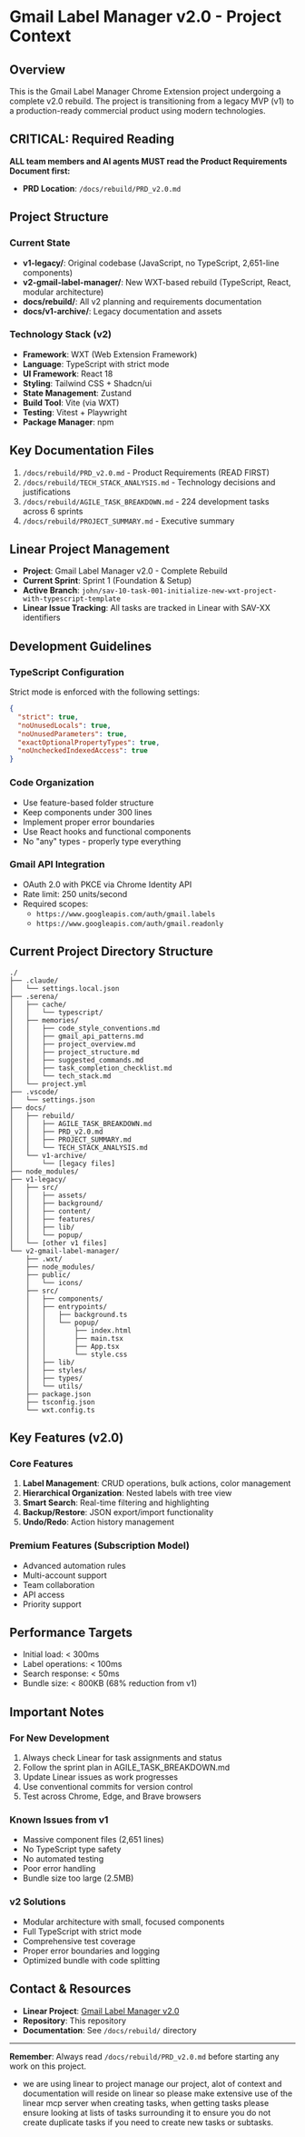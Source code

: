 # Gmail Label Manager v2.0 - Project Context

## Overview
This is the Gmail Label Manager Chrome Extension project undergoing a complete v2.0 rebuild. The project is transitioning from a legacy MVP (v1) to a production-ready commercial product using modern technologies.

## CRITICAL: Required Reading
**ALL team members and AI agents MUST read the Product Requirements Document first:**
- **PRD Location**: `/docs/rebuild/PRD_v2.0.md`

## Project Structure

### Current State
- **v1-legacy/**: Original codebase (JavaScript, no TypeScript, 2,651-line components)
- **v2-gmail-label-manager/**: New WXT-based rebuild (TypeScript, React, modular architecture)
- **docs/rebuild/**: All v2 planning and requirements documentation
- **docs/v1-archive/**: Legacy documentation and assets

### Technology Stack (v2)
- **Framework**: WXT (Web Extension Framework)
- **Language**: TypeScript with strict mode
- **UI Framework**: React 18
- **Styling**: Tailwind CSS + Shadcn/ui
- **State Management**: Zustand
- **Build Tool**: Vite (via WXT)
- **Testing**: Vitest + Playwright
- **Package Manager**: npm

## Key Documentation Files
1. `/docs/rebuild/PRD_v2.0.md` - Product Requirements (READ FIRST)
2. `/docs/rebuild/TECH_STACK_ANALYSIS.md` - Technology decisions and justifications
3. `/docs/rebuild/AGILE_TASK_BREAKDOWN.md` - 224 development tasks across 6 sprints
4. `/docs/rebuild/PROJECT_SUMMARY.md` - Executive summary

## Linear Project Management
- **Project**: Gmail Label Manager v2.0 - Complete Rebuild
- **Current Sprint**: Sprint 1 (Foundation & Setup)
- **Active Branch**: `john/sav-10-task-001-initialize-new-wxt-project-with-typescript-template`
- **Linear Issue Tracking**: All tasks are tracked in Linear with SAV-XX identifiers

## Development Guidelines

### TypeScript Configuration
Strict mode is enforced with the following settings:
```json
{
  "strict": true,
  "noUnusedLocals": true,
  "noUnusedParameters": true,
  "exactOptionalPropertyTypes": true,
  "noUncheckedIndexedAccess": true
}
```

### Code Organization
- Use feature-based folder structure
- Keep components under 300 lines
- Implement proper error boundaries
- Use React hooks and functional components
- No "any" types - properly type everything

### Gmail API Integration
- OAuth 2.0 with PKCE via Chrome Identity API
- Rate limit: 250 units/second
- Required scopes:
  - `https://www.googleapis.com/auth/gmail.labels`
  - `https://www.googleapis.com/auth/gmail.readonly`

## Current Project Directory Structure

```
./
├── .claude/
│   └── settings.local.json
├── .serena/
│   ├── cache/
│   │   └── typescript/
│   ├── memories/
│   │   ├── code_style_conventions.md
│   │   ├── gmail_api_patterns.md
│   │   ├── project_overview.md
│   │   ├── project_structure.md
│   │   ├── suggested_commands.md
│   │   ├── task_completion_checklist.md
│   │   └── tech_stack.md
│   └── project.yml
├── .vscode/
│   └── settings.json
├── docs/
│   ├── rebuild/
│   │   ├── AGILE_TASK_BREAKDOWN.md
│   │   ├── PRD_v2.0.md
│   │   ├── PROJECT_SUMMARY.md
│   │   └── TECH_STACK_ANALYSIS.md
│   └── v1-archive/
│       └── [legacy files]
├── node_modules/
├── v1-legacy/
│   ├── src/
│   │   ├── assets/
│   │   ├── background/
│   │   ├── content/
│   │   ├── features/
│   │   ├── lib/
│   │   └── popup/
│   └── [other v1 files]
└── v2-gmail-label-manager/
    ├── .wxt/
    ├── node_modules/
    ├── public/
    │   └── icons/
    ├── src/
    │   ├── components/
    │   ├── entrypoints/
    │   │   ├── background.ts
    │   │   └── popup/
    │   │       ├── index.html
    │   │       ├── main.tsx
    │   │       ├── App.tsx
    │   │       └── style.css
    │   ├── lib/
    │   ├── styles/
    │   ├── types/
    │   └── utils/
    ├── package.json
    ├── tsconfig.json
    └── wxt.config.ts
```

## Key Features (v2.0)

### Core Features
1. **Label Management**: CRUD operations, bulk actions, color management
2. **Hierarchical Organization**: Nested labels with tree view
3. **Smart Search**: Real-time filtering and highlighting
4. **Backup/Restore**: JSON export/import functionality
5. **Undo/Redo**: Action history management

### Premium Features (Subscription Model)
- Advanced automation rules
- Multi-account support
- Team collaboration
- API access
- Priority support

## Performance Targets
- Initial load: < 300ms
- Label operations: < 100ms
- Search response: < 50ms
- Bundle size: < 800KB (68% reduction from v1)

## Important Notes

### For New Development
1. Always check Linear for task assignments and status
2. Follow the sprint plan in AGILE_TASK_BREAKDOWN.md
3. Update Linear issues as work progresses
4. Use conventional commits for version control
5. Test across Chrome, Edge, and Brave browsers

### Known Issues from v1
- Massive component files (2,651 lines)
- No TypeScript type safety
- No automated testing
- Poor error handling
- Bundle size too large (2.5MB)

### v2 Solutions
- Modular architecture with small, focused components
- Full TypeScript with strict mode
- Comprehensive test coverage
- Proper error boundaries and logging
- Optimized bundle with code splitting

## Contact & Resources
- **Linear Project**: [Gmail Label Manager v2.0](https://linear.app/save-point-au/project/gmail-label-manager-v20-complete-rebuild-f3b41cfa5aab)
- **Repository**: This repository
- **Documentation**: See `/docs/rebuild/` directory

---

**Remember**: Always read `/docs/rebuild/PRD_v2.0.md` before starting any work on this project.
- we are using linear to project manage our project, alot of context and documentation will reside on linear so please make extensive use of the linear mcp server when creating tasks, when getting tasks please ensure looking at lists of tasks surrounding it to ensure you do not create duplicate tasks if you need to create new tasks or subtasks.